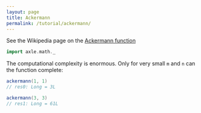 ```yaml
---
layout: page
title: Ackermann
permalink: /tutorial/ackermann/
---
```


See the Wikipedia page on the [Ackermann function](http://en.wikipedia.org/wiki/Ackermann_function)

```scala
import axle.math._
```

The computational complexity is enormous.
Only for very small `m` and `n` can the function complete:

```scala
ackermann(1, 1)
// res0: Long = 3L

ackermann(3, 3)
// res1: Long = 61L
```
